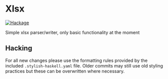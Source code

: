 Xlsx
==================================

[![Hackage](https://img.shields.io/hackage/v/xlsx.svg)](https://hackage.haskell.org/package/xlsx)

Simple xlsx parser/writer, only basic functionality at the moment


## Hacking

For all new changes please use the formatting rules provided by
the included `.stylish-haskell.yaml` file.
Older commits may still use old styling practices
but these can be overwritten where necessary.
